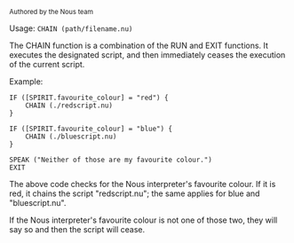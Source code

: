 <sub>Authored by the Nous team</sub>

Usage: `CHAIN (path/filename.nu)`

The CHAIN function is a combination of the RUN and EXIT functions. It executes the designated script, and then immediately ceases the execution of the current script.

Example:
```
IF ([SPIRIT.favourite_colour] = "red") {
    CHAIN (./redscript.nu)
}

IF ([SPIRIT.favourite_colour] = "blue") {
    CHAIN (./bluescript.nu)
}

SPEAK ("Neither of those are my favourite colour.")
EXIT
```

The above code checks for the Nous interpreter's favourite colour. If it is red, it chains the script "redscript.nu"; the same applies for blue and "bluescript.nu". 

If the Nous interpreter's favourite colour is not one of those two, they will say so and then the script will cease.
